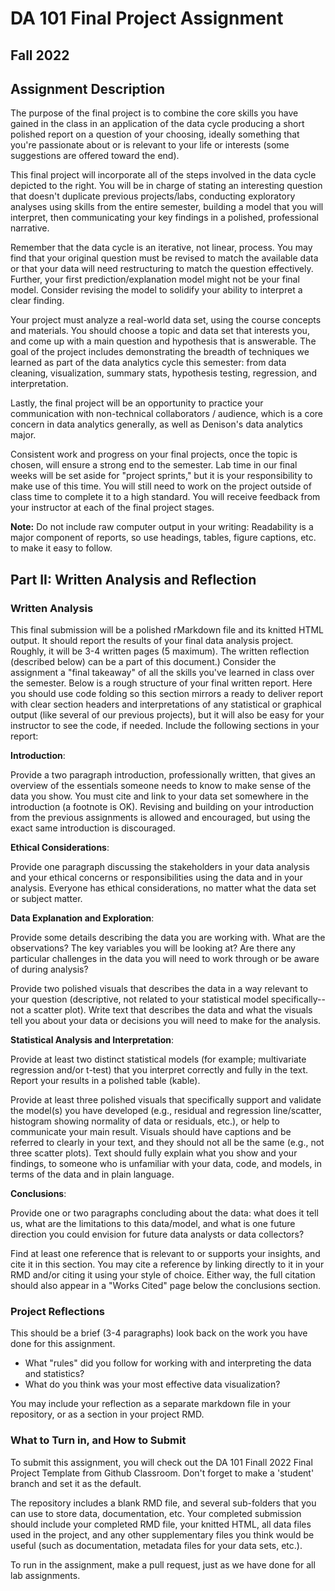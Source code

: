 # DA 101 Final Project Assignment

## Fall 2022

## Assignment Description

The purpose of the final project is to combine the core skills you have gained in the class in an application of the data cycle producing a short polished report on a question of your choosing, ideally something that you're passionate about or is relevant to your life or interests (some suggestions are offered toward the end).

This final project will incorporate all of the steps involved in the data cycle depicted to the right. You will be in charge of stating an interesting question that doesn't duplicate previous projects/labs, conducting exploratory analyses using skills from the entire semester, building a model that you will interpret, then communicating your key findings in a polished, professional narrative. 

Remember that the data cycle is an iterative, not linear, process. You may find that your original question must be revised to match the available data or that your data will need restructuring to match the question effectively. Further, your first prediction/explanation model might not be your final model. Consider revising the model to solidify your ability to interpret a clear finding. 

Your project must analyze a real-world data set, using the course concepts and materials. You should choose a topic and data set that interests you, and come up with a main question and hypothesis that is answerable. The goal of the project includes demonstrating the breadth of techniques we learned as part of the data analytics cycle this semester: from data cleaning, visualization, summary stats, hypothesis testing, regression, and interpretation. 

Lastly, the final project will be an opportunity to practice your communication with non-technical collaborators / audience, which is a core concern in data analytics generally, as well as Denison's data analytics major. 

Consistent work and progress on your final projects, once the topic is chosen, will ensure a strong end to the semester. Lab time in our final weeks will be set aside for "project sprints," but it is your responsibility to make use of this time. You will still need to work on the project outside of class time to complete it to a high standard. You will receive feedback from your instructor at each of the final project stages.

__Note:__ Do not include raw computer output in your writing: Readability is a major component of reports, so use headings, tables, figure captions, etc. to make it easy to follow.

## Part II: Written Analysis and Reflection

### Written Analysis 

This final submission will be a polished rMarkdown file and its knitted HTML output. It should report the results of your final data analysis project. Roughly, it will be 3-4 written pages (5 maximum). The written reflection (described below) can be a part of this document.) Consider the assignment a "final takeaway" of all the skills you've learned in class over the semester. Below is a rough structure of your final written report. Here you should use code folding so this section mirrors a ready to deliver report with clear section headers and interpretations of any statistical or graphical output (like several of our previous projects), but it will also be easy for your instructor to see the code, if needed. Include the following sections in your report:

__Introduction__: 

Provide a two paragraph introduction, professionally written, that gives an overview of the essentials someone needs to know to make sense of the data you show. You must cite and link to your data set somewhere in the introduction (a footnote is OK). Revising and building on your introduction from the previous assignments is allowed and encouraged, but using the exact same introduction is discouraged.

__Ethical Considerations__: 

Provide one paragraph discussing the stakeholders in your data analysis and your ethical concerns or responsibilities using the data and in your analysis. Everyone has ethical considerations, no matter what the data set or subject matter.

__Data Explanation and Exploration__: 

Provide some details describing the data you are working with. What are the observations? The key variables you will be looking at? Are there any particular challenges in the data you will need to work through or be aware of during analysis? 

Provide two polished visuals that describes the data in a way relevant to your question (descriptive, not related to your statistical model specifically--not a scatter plot). Write text that describes the data and what the visuals tell you about your data or decisions you will need to make for the analysis.

__Statistical Analysis and Interpretation__: 

Provide at least two distinct statistical models (for example; multivariate regression and/or t-test) that you interpret correctly and fully in the text. Report your results in a polished table (kable).

Provide at least three polished visuals that specifically support and validate the model(s) you have developed (e.g., residual and regression line/scatter, histogram showing normality of data or residuals, etc.), or help to communicate your main result. Visuals should have captions and be referred to clearly in your text, and they should not all be the same (e.g., not three scatter plots).
Text should fully explain what you show and your findings, to someone who is unfamiliar with your data, code, and models, in terms of the data and in plain language.

__Conclusions__: 

Provide one or two paragraphs concluding about the data: what does it tell us, what are the limitations to this data/model, and what is one future direction you could envision for future data analysts or data collectors?

Find at least one reference that is relevant to or supports your insights, and cite it in this section. You may cite a reference by linking directly to it in your RMD and/or citing it using your style of choice. Either way, the full citation should also appear in a "Works Cited" page below the conclusions section. 

### Project Reflections

This should be a brief (3-4 paragraphs) look back on the work you have done for this assignment. 

- What "rules" did you follow for working with and interpreting the data and statistics?
- What do you think was your most effective data visualization? 

You may include your reflection as a separate markdown file in your repository, or as a section in your project RMD.

### What to Turn in, and How to Submit


To submit this assignment, you will check out the DA 101 Finall 2022 Final Project Template from Github Classroom. Don't forget to make a 'student' branch and set it as the default.

The repository includes a blank RMD file, and several sub-folders that you can use to store data, documentation, etc. Your completed submission should include your completed RMD file, your knitted HTML, all data files used in the project, and any other supplementary files you think would be useful (such as documentation, metadata files for your data sets, etc.). 

To run in the assignment, make a pull request, just as we have done for all lab assignments. 
